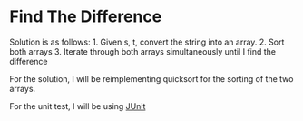 # Find The Difference

Solution is as follows:
    1. Given s, t, convert the string into an array.
    2. Sort both arrays
    3. Iterate through both arrays simultaneously until I find the difference

For the solution, I will be reimplementing quicksort for the sorting of the two arrays.

For the unit test, I will be using [JUnit](http://junit.org/junit4/)

